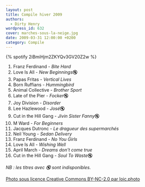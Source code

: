 ```yaml
---
layout: post
title: Compile hiver 2009
authors:
  - Dirty Henry
wordpress_id: 632
cover: marches-sous-la-neige.jpg
date: 2009-03-31 12:00:00 +0200
category: Compile
---
```


{% spotify 2iBmiHjm2ZKYQv3GV20Z2w %}

1. Franz Ferdinand - _Bite Hard_
1. Love Is All - *New Beginnings*🔇
1. Papas Fritas - _Vertical Lives_
1. Born Ruffians - _Hummingbird_
1. Animal Collective - _Brother Sport_
1. Late of the Pier - *Focker*🔇
1. Joy Division - _Disorder_
1. Lee Hazlewood - *José*🔇
1. Cut in the Hill Gang - *Jivin Sister Fanny*🔇
1. M Ward - _For Beginners_
1. Jacques Dutronc - _Le dragueur des supermarchés_
1. Neil Young - _Sedan Delivery_
1. Franz Ferdinand - _No You Girls_
1. Love Is All - _Wishing Well_
1. April March - _Dreams don't come true_
1. Cut in the Hill Gang - *Soul To Waste*🔇

_NB : les titres avec 🔇 sont indisponibles._

[Photo sous licence Creative Commons BY-NC-2.0 par loic.photo](http://www.flickr.com/photos/loic-photo/4216042174/)
